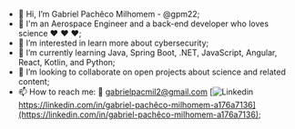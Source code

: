 - 👋 Hi, I’m Gabriel Pachêco Milhomem - @gpm22;
- :rocket: I'm an Aerospace Engineer and a back-end developer who loves science :heart: :heart: :heart:;
- 👀 I’m interested in learn more about cybersecurity;
- 🌱 I’m currently learning Java, Spring Boot, .NET, JavaScript, Angular, React, Kotlin, and Python;
- 💞️ I’m looking to collaborate on open projects about science and related content;
- 📫 How to reach me: 
                      :email:    gabrielpacmil2@gmail.com
                      [![Linkedin](https://i.stack.imgur.com/gVE0j.png) https://linkedin.com/in/gabriel-pachêco-milhomem-a176a7136](https://linkedin.com/in/gabriel-pachêco-milhomem-a176a7136);
<!---
gpm22/gpm22 is a ✨ special ✨ repository because its `README.md` (this file) appears on your GitHub profile.
You can click the Preview link to take a look at your changes.
--->
